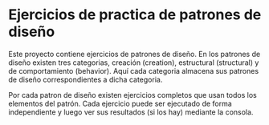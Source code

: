 # Ejercicios de practica de patrones de diseño
Este proyecto contiene ejercicios de patrones de diseño. En los patrones de diseño existen tres categorias, creación (creation), estructural (structural) y de comportamiento (behavior). Aquí cada categoria almacena sus patrones de diseño correspondientes a dicha categoria.

Por cada patron de diseño existen ejercicios completos que usan todos los elementos del patrón. Cada ejercicio puede ser ejecutado de forma independiente y luego ver sus resultados (si los hay) mediante la consola.
